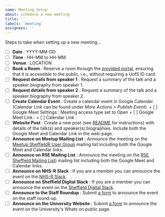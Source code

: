 ```yaml
---
name: Meeting Setup
about: schedule a new meeting
title: ''
labels: 'meeting'
assignees: ''
---
```


Steps to take when setting up a new meeting...

+ [ ] **Date** : YYYY-MM-DD
+ [ ] **Time** : HH-MM to HH-MM
+ [ ] **Venue** : LOCATION
+ [ ] **Book a Room** : Reserve a room through the [provided portal](https://staff.sheffield.ac.uk/it-services/room-bookings/process), ensuring that it is accessible to the public, i.e., without requiring a UofS ID card.
+ [ ] **Request details from speaker 1** : Request a summary of the talk and a speaker biography from speaker 1.
+ [ ] **Request details from speaker 2** : Request a summary of the talk and a speaker biography from speaker 2.
+ [ ] **Create Calendar Event** : Create a calendar event in Google Calendar. (Calendar Link can be found under _More
      Actions > Publish  Event_).
      + [ ] Google Meet Settings : Meeting access type set to Open
      + [ ] Google Meet Link :
      + [ ] Calendar Link :
+ [ ] **Website Post** : Create a new post (see [README](https://github.com/SheffieldR/SheffieldR.github.io) for
      instructions) with details of the talk(s) and speaker(s) biographies. Include both the Google Meet and Calendar
      Link in the web-page.
+ [ ] **Announce on Meetup Mailing List** : Announce the meeting on the [Meetup SheffieldR User
      Group](https://www.meetup.com/sheffieldr-sheffield-r-users-group/) mailing list including both the Google Meet and
      Calendar links.
+ [ ] **Announce on RSE Mailing List** : Announce the meeting on the [RSE Sheffield Mailing
      List](https://groups.google.com/a/sheffield.ac.uk/g/RSE-group)) mailing list including both the Google Meet and
      Calendar links.
+ [ ] **Announce on NHS-R Slack** : If you are a member you can announce the event on the [NHS-R
      Slack](https://nhsrcommunity.slack.com/).
+ [ ] **Announce on Sheffield Digital Slack** : If you are a member you can announce the event on the [Sheffield Digital
      Slack](https://sheffielddigital.slack.com).
+ [ ] **Announce to the Staff Roundup** : Submit [a form]( https://docs.google.com/forms/d/e/1FAIpQLSdmgw3vSjOiLXYbJ9vwnm47RFm_bjlIfmxMVnVD7YQ57SEQbA/viewform ) to announce the event on the staff round-up.
+ [ ] **Announce on the University Website** : Submit [a form]( https://www.sheffield.ac.uk/whatson/submit ) to announce the event on the University's Whats on public page.
